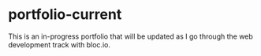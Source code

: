 # portfolio-current

This is an in-progress portfolio that will be updated as I go through the web development track with bloc.io.
